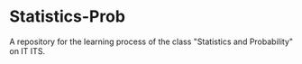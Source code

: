 # Statistics-Prob
A repository for the learning process of the class "Statistics and Probability" on IT ITS.
